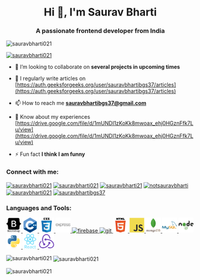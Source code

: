 
<h1 align="center">Hi 👋, I'm Saurav Bharti</h1>
<h3 align="center">A passionate frontend developer from India</h3>



<p align="left"> <img src="https://komarev.com/ghpvc/?username=sauravbharti021&label=Profile%20views&color=0e75b6&style=flat" alt="sauravbharti021" /> </p>

<img align="right" alt="" width="400" src="https://media.tenor.com/TyhWL7gJwPgAAAAi/peppo-dance.gif" />

<p align="left"> <a href="https://github.com/ryo-ma/github-profile-trophy"><img src="https://github-profile-trophy.vercel.app/?username=sauravbharti021" alt="sauravbharti021" /></a> </p>


- 👯 I’m looking to collaborate on **several projects in upcoming times**

- 📝 I regularly write articles on [https://auth.geeksforgeeks.org/user/sauravbhartibgs37/articles](https://auth.geeksforgeeks.org/user/sauravbhartibgs37/articles)

- 📫 How to reach me **sauravbhartibgs37@gmail.com**

- 📄 Know about my experiences [https://drive.google.com/file/d/1mUNDI1zKoKk8mwoax_ehj0HGznFfk7Lu/view](https://drive.google.com/file/d/1mUNDI1zKoKk8mwoax_ehj0HGznFfk7Lu/view)

- ⚡ Fun fact **I think I am funny**

<h3 align="left">Connect with me:</h3>
<p align="left">
<a href="https://twitter.com/sauravbharti021" target="blank"><img align="center" src="https://raw.githubusercontent.com/rahuldkjain/github-profile-readme-generator/master/src/images/icons/Social/twitter.svg" alt="sauravbharti021" height="30" width="40" /></a>
<a href="https://linkedin.com/in/sauravbharti021" target="blank"><img align="center" src="https://raw.githubusercontent.com/rahuldkjain/github-profile-readme-generator/master/src/images/icons/Social/linked-in-alt.svg" alt="sauravbharti021" height="30" width="40" /></a>
<a href="https://www.codechef.com/users/sauravbharti21" target="blank"><img align="center" src="https://cdn.jsdelivr.net/npm/simple-icons@3.1.0/icons/codechef.svg" alt="sauravbharti21" height="30" width="40" /></a>
<a href="https://codeforces.com/profile/notsauravbharti" target="blank"><img align="center" src="https://raw.githubusercontent.com/rahuldkjain/github-profile-readme-generator/master/src/images/icons/Social/codeforces.svg" alt="notsauravbharti" height="30" width="40" /></a>
<a href="https://www.leetcode.com/sauravbharti021" target="blank"><img align="center" src="https://raw.githubusercontent.com/rahuldkjain/github-profile-readme-generator/master/src/images/icons/Social/leet-code.svg" alt="sauravbharti021" height="30" width="40" /></a>
<a href="https://auth.geeksforgeeks.org/user/sauravbhartibgs37" target="blank"><img align="center" src="https://raw.githubusercontent.com/rahuldkjain/github-profile-readme-generator/master/src/images/icons/Social/geeks-for-geeks.svg" alt="sauravbhartibgs37" height="30" width="40" /></a>
</p>

<h3 align="left">Languages and Tools:</h3>
<p align="left"> <a href="https://getbootstrap.com" target="_blank" rel="noreferrer"> <img src="https://raw.githubusercontent.com/devicons/devicon/master/icons/bootstrap/bootstrap-plain-wordmark.svg" alt="bootstrap" width="40" height="40"/> </a> <a href="https://www.w3schools.com/cpp/" target="_blank" rel="noreferrer"> <img src="https://raw.githubusercontent.com/devicons/devicon/master/icons/cplusplus/cplusplus-original.svg" alt="cplusplus" width="40" height="40"/> </a> <a href="https://www.w3schools.com/css/" target="_blank" rel="noreferrer"> <img src="https://raw.githubusercontent.com/devicons/devicon/master/icons/css3/css3-original-wordmark.svg" alt="css3" width="40" height="40"/> </a> <a href="https://expressjs.com" target="_blank" rel="noreferrer"> <img src="https://raw.githubusercontent.com/devicons/devicon/master/icons/express/express-original-wordmark.svg" alt="express" width="40" height="40"/> </a> <a href="https://firebase.google.com/" target="_blank" rel="noreferrer"> <img src="https://www.vectorlogo.zone/logos/firebase/firebase-icon.svg" alt="firebase" width="40" height="40"/> </a> <a href="https://git-scm.com/" target="_blank" rel="noreferrer"> <img src="https://www.vectorlogo.zone/logos/git-scm/git-scm-icon.svg" alt="git" width="40" height="40"/> </a> <a href="https://www.w3.org/html/" target="_blank" rel="noreferrer"> <img src="https://raw.githubusercontent.com/devicons/devicon/master/icons/html5/html5-original-wordmark.svg" alt="html5" width="40" height="40"/> </a> <a href="https://developer.mozilla.org/en-US/docs/Web/JavaScript" target="_blank" rel="noreferrer"> <img src="https://raw.githubusercontent.com/devicons/devicon/master/icons/javascript/javascript-original.svg" alt="javascript" width="40" height="40"/> </a> <a href="https://www.mongodb.com/" target="_blank" rel="noreferrer"> <img src="https://raw.githubusercontent.com/devicons/devicon/master/icons/mongodb/mongodb-original-wordmark.svg" alt="mongodb" width="40" height="40"/> </a> <a href="https://www.mysql.com/" target="_blank" rel="noreferrer"> <img src="https://raw.githubusercontent.com/devicons/devicon/master/icons/mysql/mysql-original-wordmark.svg" alt="mysql" width="40" height="40"/> </a> <a href="https://nodejs.org" target="_blank" rel="noreferrer"> <img src="https://raw.githubusercontent.com/devicons/devicon/master/icons/nodejs/nodejs-original-wordmark.svg" alt="nodejs" width="40" height="40"/> </a> <a href="https://www.python.org" target="_blank" rel="noreferrer"> <img src="https://raw.githubusercontent.com/devicons/devicon/master/icons/python/python-original.svg" alt="python" width="40" height="40"/> </a> <a href="https://reactjs.org/" target="_blank" rel="noreferrer"> <img src="https://raw.githubusercontent.com/devicons/devicon/master/icons/react/react-original-wordmark.svg" alt="react" width="40" height="40"/> </a> <a href="https://redux.js.org" target="_blank" rel="noreferrer"> <img src="https://raw.githubusercontent.com/devicons/devicon/master/icons/redux/redux-original.svg" alt="redux" width="40" height="40"/> </a> </p>

<p><img align="left" src="https://github-readme-stats.vercel.app/api/top-langs?username=sauravbharti021&show_icons=true&locale=en&layout=compact" alt="sauravbharti021" /></p>

<p>&nbsp;<img align="center" src="https://github-readme-stats.vercel.app/api?username=sauravbharti021&show_icons=true&locale=en" alt="sauravbharti021" /></p>

<p><img align="center" src="https://github-readme-streak-stats.herokuapp.com/?user=sauravbharti021&" alt="sauravbharti021" /></p>
